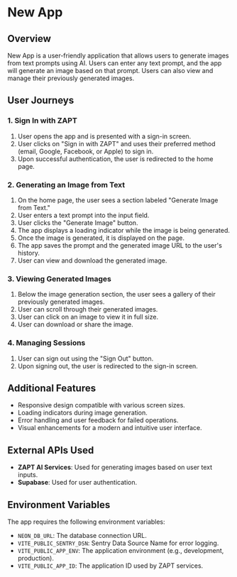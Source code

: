 # New App

## Overview

New App is a user-friendly application that allows users to generate images from text prompts using AI. Users can enter any text prompt, and the app will generate an image based on that prompt. Users can also view and manage their previously generated images.

## User Journeys

### 1. Sign In with ZAPT

1. User opens the app and is presented with a sign-in screen.
2. User clicks on "Sign in with ZAPT" and uses their preferred method (email, Google, Facebook, or Apple) to sign in.
3. Upon successful authentication, the user is redirected to the home page.

### 2. Generating an Image from Text

1. On the home page, the user sees a section labeled "Generate Image from Text."
2. User enters a text prompt into the input field.
3. User clicks the "Generate Image" button.
4. The app displays a loading indicator while the image is being generated.
5. Once the image is generated, it is displayed on the page.
6. The app saves the prompt and the generated image URL to the user's history.
7. User can view and download the generated image.

### 3. Viewing Generated Images

1. Below the image generation section, the user sees a gallery of their previously generated images.
2. User can scroll through their generated images.
3. User can click on an image to view it in full size.
4. User can download or share the image.

### 4. Managing Sessions

1. User can sign out using the "Sign Out" button.
2. Upon signing out, the user is redirected to the sign-in screen.

## Additional Features

- Responsive design compatible with various screen sizes.
- Loading indicators during image generation.
- Error handling and user feedback for failed operations.
- Visual enhancements for a modern and intuitive user interface.

## External APIs Used

- **ZAPT AI Services**: Used for generating images based on user text inputs.
- **Supabase**: Used for user authentication.

## Environment Variables

The app requires the following environment variables:

- `NEON_DB_URL`: The database connection URL.
- `VITE_PUBLIC_SENTRY_DSN`: Sentry Data Source Name for error logging.
- `VITE_PUBLIC_APP_ENV`: The application environment (e.g., development, production).
- `VITE_PUBLIC_APP_ID`: The application ID used by ZAPT services.
